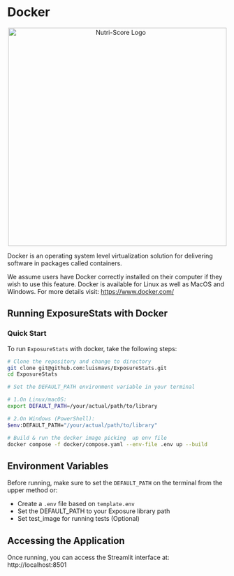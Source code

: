 # Docker

<p align="center">
  <img src="../data/docker.png" alt="Nutri-Score Logo" width="500">
</p>

Docker is an operating system level virtualization solution for delivering software in packages called containers.

We assume users have Docker correctly installed on their computer if they wish to use this feature. Docker is available for Linux as well as MacOS and Windows. For more details visit: https://www.docker.com/

## Running ExposureStats with Docker

### Quick Start

To run `ExposureStats` with docker, take the following steps:

```bash
# Clone the repository and change to directory
git clone git@github.com:luismavs/ExposureStats.git
cd ExposureStats

# Set the DEFAULT_PATH environment variable in your terminal

# 1.On Linux/macOS:
export DEFAULT_PATH=/your/actual/path/to/library

# 2.On Windows (PowerShell):
$env:DEFAULT_PATH="/your/actual/path/to/library"

# Build & run the docker image picking  up env file
docker compose -f docker/compose.yaml --env-file .env up --build
```

## Environment Variables

Before running, make sure to set the `DEFAULT_PATH` on the terminal from the upper method or:

- Create a `.env` file based on `template.env`
- Set the DEFAULT_PATH to your Exposure library path
- Set test_image for running tests (Optional)

## Accessing the Application

Once running, you can access the Streamlit interface at: http://localhost:8501
